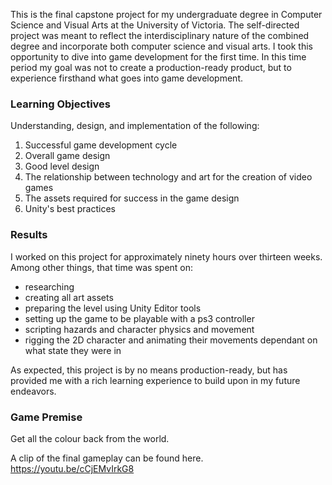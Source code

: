 This is the final capstone project for my undergraduate degree in Computer Science and Visual Arts at the University of Victoria. The self-directed project was meant to reflect the interdisciplinary nature of the combined degree and incorporate both computer science and visual arts. I took this opportunity to dive into game development for the first time. In this time period my goal was not to create a production-ready product, but to experience firsthand what goes into game development.

### Learning Objectives
Understanding, design, and implementation of the following:
1. Successful game development cycle
2. Overall game design
3. Good level design
4. The relationship between technology and art for the creation of video games
5. The assets required for success in the game design
6. Unity's best practices

### Results
I worked on this project for approximately ninety hours over thirteen weeks. Among other things, that time was spent on:
- researching
- creating all art assets
- preparing the level using Unity Editor tools
- setting up the game to be playable with a ps3 controller
- scripting hazards and character physics and movement
- rigging the 2D character and animating their movements dependant on what state they were in  

As expected, this project is by no means production-ready, but has provided me with a rich learning experience to build upon in my future endeavors.

### Game Premise
Get all the colour back from the world. 

A clip of the final gameplay can be found here. https://youtu.be/cCjEMvIrkG8

